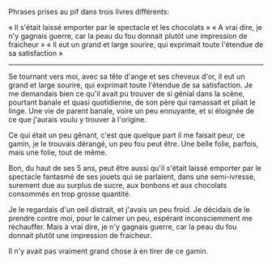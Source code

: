 Phrases prises au pif dans trois livres différents:

« Il s'était laissé emporter par le spectacle et les chocolats »
« A vrai dire, je n'y gagnais guerre, car la peau du fou donnait plutôt une impression de fraicheur »
« Il eut un grand et large sourire, qui exprimait toute l'étendue de sa satisfaction »

---

Se tournant vers moi, avec sa tête d'ange et ses cheveux d'or, il eut un grand et large sourire, qui exprimait toute l'étendue de sa satisfaction. Je me demandais bien ce qu'il avait pu trouver de si génial dans la scène, pourtant banale et quasi quotidienne, de son père  qui ramassait et pliait le linge. Une vie de parent banale, voire un peu ennuyante, et si éloignée de ce que j'aurais voulu y trouver à l'origine.

Ce qui était un peu gênant, c'est que quelque part il me faisait peur, ce gamin, je le trouvais dérangé, un peu fou peut être. Une belle folie, parfois, mais une folie, tout de même.

Bon, du haut de ses 5 ans, peut être aussi qu'il s'était laissé emporter par le spectacle fantasmé de ses jouets qui se parlaient, dans une semi-ivresse, surement due au surplus de sucre, aux bonbons et aux chocolats consommés en trop grosse quantité.

Je le regardais d'un oeil distrait, et j'avais un peu froid. Je décidais de le prendre contre moi, pour le calmer un peu, espérant inconsciemment me réchauffer. Mais à vrai dire, je n'y gagnais guerre, car la peau du fou donnait plutôt une impression de fraicheur.

Il n'y avait pas vraiment grand chose à en tirer de ce gamin.
